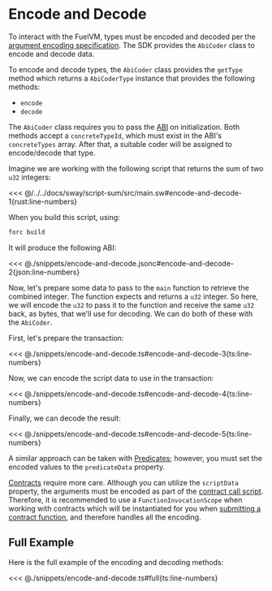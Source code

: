 # Encode and Decode

To interact with the FuelVM, types must be encoded and decoded per the [argument encoding specification](https://docs.fuel.network/docs/specs/abi/argument-encoding/). The SDK provides the `AbiCoder` class to encode and decode data.

To encode and decode types, the `AbiCoder` class provides the `getType` method which returns a `AbiCoderType` instance that provides the following methods:

- `encode`
- `decode`

The `AbiCoder` class requires you to pass the [ABI](https://docs.fuel.network/docs/specs/abi/json-abi-format/) on initialization. Both methods accept a `concreteTypeId`, which must exist in the ABI's `concreteTypes` array. After that, a suitable coder will be assigned to encode/decode that type.

Imagine we are working with the following script that returns the sum of two `u32` integers:

<<< @/../../docs/sway/script-sum/src/main.sw#encode-and-decode-1{rust:line-numbers}

When you build this script, using:

```sh
forc build
```

It will produce the following ABI:

<<< @./snippets/encode-and-decode.jsonc#encode-and-decode-2{json:line-numbers}

Now, let's prepare some data to pass to the `main` function to retrieve the combined integer. The function expects and returns a `u32` integer. So here, we will encode the `u32` to pass it to the function and receive the same `u32` back, as bytes, that we'll use for decoding. We can do both of these with the `AbiCoder`.

First, let's prepare the transaction:

<<< @./snippets/encode-and-decode.ts#encode-and-decode-3{ts:line-numbers}

Now, we can encode the script data to use in the transaction:

<<< @./snippets/encode-and-decode.ts#encode-and-decode-4{ts:line-numbers}

Finally, we can decode the result:

<<< @./snippets/encode-and-decode.ts#encode-and-decode-5{ts:line-numbers}

A similar approach can be taken with [Predicates](../predicates/index.md); however, you must set the encoded values to the `predicateData` property.

[Contracts](../contracts/index.md) require more care. Although you can utilize the `scriptData` property, the arguments must be encoded as part of the [contract call script](https://docs.fuel.network/docs/sway/sway-program-types/smart_contracts/#calling-a-smart-contract-from-a-script). Therefore, it is recommended to use a `FunctionInvocationScope` when working with contracts which will be instantiated for you when [submitting a contract function](../contracts/methods.md), and therefore handles all the encoding.

## Full Example

Here is the full example of the encoding and decoding methods:

<<< @./snippets/encode-and-decode.ts#full{ts:line-numbers}
